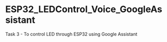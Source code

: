 # ESP32_LEDControl_Voice_GoogleAssistant
Task 3 - To control LED through ESP32 using Google Assistant
